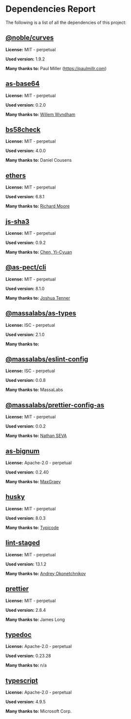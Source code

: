 # Dependencies Report

The following is a list of all the dependencies of this project:
## [@noble/curves](git+https://github.com/paulmillr/noble-curves.git)

**License:** MIT - perpetual

**Used version:** 1.9.2

**Many thanks to:** Paul Miller (https://paulmillr.com)

## [as-base64](https://registry.npmjs.org/as-base64/-/as-base64-0.2.0.tgz)

**License:** MIT - perpetual

**Used version:** 0.2.0

**Many thanks to:** [Willem Wyndham](hello@near.org)

## [bs58check](git+https://github.com/bitcoinjs/bs58check.git)

**License:** MIT - perpetual

**Used version:** 4.0.0

**Many thanks to:** Daniel Cousens

## [ethers](git://github.com/ethers-io/ethers.js.git)

**License:** MIT - perpetual

**Used version:** 6.8.1

**Many thanks to:** [Richard Moore](me@ricmoo.com)

## [js-sha3](git+https://github.com/emn178/js-sha3.git)

**License:** MIT - perpetual

**Used version:** 0.9.2

**Many thanks to:** [Chen, Yi-Cyuan](emn178@gmail.com)

## [@as-pect/cli](git+https://github.com/jtenner/as-pect.git#master)

**License:** MIT - perpetual

**Used version:** 8.1.0

**Many thanks to:** [Joshua Tenner](tenner.joshua@gmail.com)

## [@massalabs/as-types](https://registry.npmjs.org/@massalabs/as-types/-/as-types-2.1.0.tgz)

**License:** ISC - perpetual

**Used version:** 2.1.0

**Many thanks to:** 

## [@massalabs/eslint-config](git+https://github.com/massalabs/eslint-config.git)

**License:** ISC - perpetual

**Used version:** 0.0.8

**Many thanks to:** MassaLabs

## [@massalabs/prettier-config-as](git+https://github.com/massalabs/prettier-config-as.git)

**License:** MIT - perpetual

**Used version:** 0.0.2

**Many thanks to:** [Nathan SEVA](ns@massa.net)

## [as-bignum](https://github.com/MaxGraey/as-bignum.git)

**License:** Apache-2.0 - perpetual

**Used version:** 0.2.40

**Many thanks to:** [MaxGraey](maxgraey@gmail.com)

## [husky](git+https://github.com/typicode/husky.git)

**License:** MIT - perpetual

**Used version:** 8.0.3

**Many thanks to:** [Typicode](typicode@gmail.com)

## [lint-staged](git+https://github.com/okonet/lint-staged.git)

**License:** MIT - perpetual

**Used version:** 13.1.2

**Many thanks to:** [Andrey Okonetchnikov](andrey@okonet.ru)

## [prettier](git+https://github.com/prettier/prettier.git)

**License:** MIT - perpetual

**Used version:** 2.8.4

**Many thanks to:** James Long

## [typedoc](git://github.com/TypeStrong/TypeDoc.git)

**License:** Apache-2.0 - perpetual

**Used version:** 0.23.28

**Many thanks to:** n/a

## [typescript](git+https://github.com/Microsoft/TypeScript.git)

**License:** Apache-2.0 - perpetual

**Used version:** 4.9.5

**Many thanks to:** Microsoft Corp.

